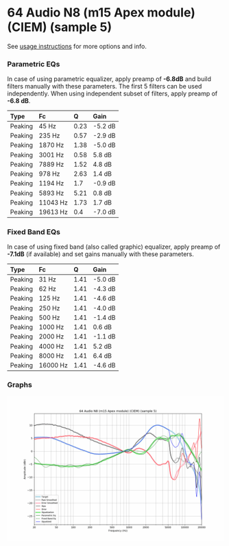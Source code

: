 # 64 Audio N8 (m15 Apex module) (CIEM) (sample 5)
See [usage instructions](https://github.com/jaakkopasanen/AutoEq#usage) for more options and info.

### Parametric EQs
In case of using parametric equalizer, apply preamp of **-6.8dB** and build filters manually
with these parameters. The first 5 filters can be used independently.
When using independent subset of filters, apply preamp of **-6.8 dB**.

| Type    | Fc       |    Q | Gain    |
|:--------|:---------|:-----|:--------|
| Peaking | 45 Hz    | 0.23 | -5.2 dB |
| Peaking | 235 Hz   | 0.57 | -2.9 dB |
| Peaking | 1870 Hz  | 1.38 | -5.0 dB |
| Peaking | 3001 Hz  | 0.58 | 5.8 dB  |
| Peaking | 7889 Hz  | 1.52 | 4.8 dB  |
| Peaking | 978 Hz   | 2.63 | 1.4 dB  |
| Peaking | 1194 Hz  | 1.7  | -0.9 dB |
| Peaking | 5893 Hz  | 5.21 | 0.8 dB  |
| Peaking | 11043 Hz | 1.73 | 1.7 dB  |
| Peaking | 19613 Hz | 0.4  | -7.0 dB |

### Fixed Band EQs
In case of using fixed band (also called graphic) equalizer, apply preamp of **-7.1dB**
(if available) and set gains manually with these parameters.

| Type    | Fc       |    Q | Gain    |
|:--------|:---------|:-----|:--------|
| Peaking | 31 Hz    | 1.41 | -5.0 dB |
| Peaking | 62 Hz    | 1.41 | -4.3 dB |
| Peaking | 125 Hz   | 1.41 | -4.6 dB |
| Peaking | 250 Hz   | 1.41 | -4.0 dB |
| Peaking | 500 Hz   | 1.41 | -1.4 dB |
| Peaking | 1000 Hz  | 1.41 | 0.6 dB  |
| Peaking | 2000 Hz  | 1.41 | -1.1 dB |
| Peaking | 4000 Hz  | 1.41 | 5.2 dB  |
| Peaking | 8000 Hz  | 1.41 | 6.4 dB  |
| Peaking | 16000 Hz | 1.41 | -4.6 dB |

### Graphs
![](./64%20Audio%20N8%20(m15%20Apex%20module)%20(CIEM)%20(sample%205).png)